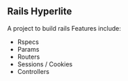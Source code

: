 Rails Hyperlite
-----------------

A project to build rails
Features include:

+ Rspecs
+ Params
+ Routers
+ Sessions / Cookies
+ Controllers